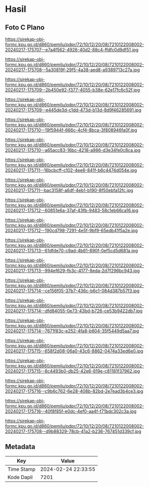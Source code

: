# Hasil

## Foto C Plano

https://sirekap-obj-formc.kpu.go.id/d860/pemilu/pdpr/72/10/12/20/08/7210122008002-20240217-175707--e7a4f562-4926-40d2-88c4-ffdfc0d9df51.jpg

https://sirekap-obj-formc.kpu.go.id/d860/pemilu/pdpr/72/10/12/20/08/7210122008002-20240217-175708--5a30819f-29f5-4a38-aed8-a9389713c27a.jpg

https://sirekap-obj-formc.kpu.go.id/d860/pemilu/pdpr/72/10/12/20/08/7210122008002-20240217-175709--2b450e92-f377-4055-b38e-62e17fc6c52f.jpg

https://sirekap-obj-formc.kpu.go.id/d860/pemilu/pdpr/72/10/12/20/08/7210122008002-20240217-175709--e445de3d-c1dd-473d-b13d-8d9f46285691.jpg

https://sirekap-obj-formc.kpu.go.id/d860/pemilu/pdpr/72/10/12/20/08/7210122008002-20240217-175710--19f5944f-666c-4cf4-8bca-3f808946fa0f.jpg

https://sirekap-obj-formc.kpu.go.id/d860/pemilu/pdpr/72/10/12/20/08/7210122008002-20240217-175710--a65acc83-16bc-4218-a986-d3e34fe0c8ca.jpg

https://sirekap-obj-formc.kpu.go.id/d860/pemilu/pdpr/72/10/12/20/08/7210122008002-20240217-175711--16bcbcff-c102-4ee6-841f-b6c4474d054e.jpg

https://sirekap-obj-formc.kpu.go.id/d860/pemilu/pdpr/72/10/12/20/08/7210122008002-20240217-175711--bac3158f-a6df-4eb1-b190-8f50ebfa12fc.jpg

https://sirekap-obj-formc.kpu.go.id/d860/pemilu/pdpr/72/10/12/20/08/7210122008002-20240217-175712--60851e6a-37af-43fb-9483-58c1eb66ca16.jpg

https://sirekap-obj-formc.kpu.go.id/d860/pemilu/pdpr/72/10/12/20/08/7210122008002-20240217-175712--190cd798-7291-4e5f-9bf9-65edb41f5a2e.jpg

https://sirekap-obj-formc.kpu.go.id/d860/pemilu/pdpr/72/10/12/20/08/7210122008002-20240217-175713--61dfde70-c9ad-4b61-890f-0ef5cd5d681a.jpg

https://sirekap-obj-formc.kpu.go.id/d860/pemilu/pdpr/72/10/12/20/08/7210122008002-20240217-175713--994ef629-fb3c-4177-8eda-2d7f296bc943.jpg

https://sirekap-obj-formc.kpu.go.id/d860/pemilu/pdpr/72/10/12/20/08/7210122008002-20240217-175714--ce156f05-37b7-436c-b6c1-084d387b57f3.jpg

https://sirekap-obj-formc.kpu.go.id/d860/pemilu/pdpr/72/10/12/20/08/7210122008002-20240217-175714--dfd84055-0e73-43bd-b726-ce53b9422db7.jpg

https://sirekap-obj-formc.kpu.go.id/d860/pemilu/pdpr/72/10/12/20/08/7210122008002-20240217-175714--7671f83c-e252-4fa8-b604-35f5449d5aa7.jpg

https://sirekap-obj-formc.kpu.go.id/d860/pemilu/pdpr/72/10/12/20/08/7210122008002-20240217-175715--658f2d08-06a0-43c6-8862-0474a33ed6e0.jpg

https://sirekap-obj-formc.kpu.go.id/d860/pemilu/pdpr/72/10/12/20/08/7210122008002-20240217-175715--8c4493b0-db25-42e6-819e-c81181f37962.jpg

https://sirekap-obj-formc.kpu.go.id/d860/pemilu/pdpr/72/10/12/20/08/7210122008002-20240217-175716--c9b6c762-6e28-408b-82bd-2e7ead3b4ce3.jpg

https://sirekap-obj-formc.kpu.go.id/d860/pemilu/pdpr/72/10/12/20/08/7210122008002-20240217-175716--40f8f85f-e0dc-4ef0-aa4f-f71bdc302c3a.jpg

https://sirekap-obj-formc.kpu.go.id/d860/pemilu/pdpr/72/10/12/20/08/7210122008002-20240217-175708--d9b88329-78cb-41a2-b236-767451d339cf.jpg


## Metadata

| Key        | Value               |
| ---------- | ------------------- |
| Time Stamp | 2024-02-24 22:33:55 |
| Kode Dapil | 7201                |




